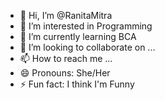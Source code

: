 - 👋 Hi, I’m @RanitaMitra
- 👀 I’m interested in Programming 
- 🌱 I’m currently learning BCA
- 💞️ I’m looking to collaborate on ...
- 📫 How to reach me ...
- 😄 Pronouns: She/Her
- ⚡ Fun fact: I think I'm Funny

<!---
RanitaMitra/RanitaMitra is a ✨ special ✨ repository because its `README.md` (this file) appears on your GitHub profile.
You can click the Preview link to take a look at your changes.
--->
